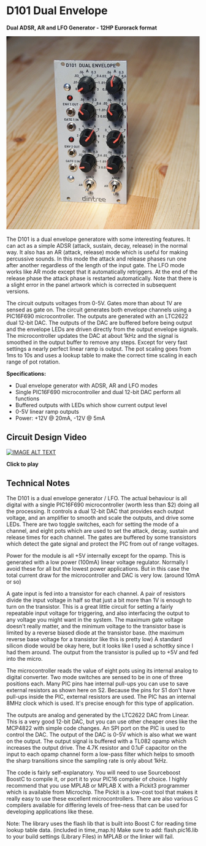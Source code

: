 # D101 Dual Envelope

**Dual ADSR, AR and LFO Generator - 12HP Eurorack format**

![D101 Dual Envelope](D101-front-600.jpg)

The D101 is a dual envelope generatore with some interesting features. It can act as a simple ADSR (attack, sustain, decay, release) in the normal way. It also has an AR (attack, release) mode which is useful for making percussive sounds. In this mode the attack and release phases run one after another regardless of the length of the input gate. The LFO mode works like AR mode except that it automatically retriggers. At the end of the release phase the attack phase is restarted automatically. Note that there is a slight error in the panel artwork which is corrected in subsequent versions.

The circuit outputs voltages from 0-5V. Gates more than about 1V are sensed as gate on. The circuit generates both envelope channels using a PIC16F690 microcontroller. The outputs are generated with an LTC2622 dual 12-bit DAC. The outputs of the DAC are buffered before being output and the envelope LEDs are driven directly from the output envelope signals. The microcontroller updates the DAC at about 1kHz and the signal is smoothed in the output buffer to remove any steps. Except for very fast settings a nearly perfect linear ramp is output. The pot scaling goes from 1ms to 10s and uses a lookup table to make the correct time scaling in each range of pot rotation.

**Specifications:**

- Dual envelope generator with ADSR, AR and LFO modes
- Single PIC16F690 microcontroller and dual 12-bit DAC perform all functions
- Buffered outputs with LEDs which show current output level
- 0-5V linear ramp outputs
- Power: +12V @ 20mA, -12V @ 5mA

## Circuit Design Video
[![IMAGE ALT TEXT](http://img.youtube.com/vi/Ay7NW8Tg92U/0.jpg)](http://www.youtube.com/watch?v=Ay7NW8Tg92U "Synth Tech - Dual Envelope Generator")

**Click to play**

## Technical Notes

The D101 is a dual envelope generator / LFO. The actual behaviour is all digital with a single PIC16F690 microcontroller (worth less than $2) doing all the processing. It controls a dual 12-bit DAC that provides each output voltage, and an amplifier to smooth and scale the outputs, and drive some LEDs. There are two toggle switches, each for setting the mode of a channel, and eight pots which are used to set the attack, decay, sustain and release times for each channel. The gates are buffered by some transistors which detect the gate signal and protect the PIC from out of range voltages.

Power for the module is all +5V internally except for the opamp. This is generated with a low power (100mA) linear voltage regulator. Normally I avoid these for all but the lowest power applications. But in this case the total current draw for the microcontroller and DAC is very low. (around 10mA or so)

A gate input is fed into a transistor for each channel. A pair of resistors divide the input voltage in half so that just a bit more than 1V is enough to turn on the transistor. This is a great little circuit for setting a fairly repeatable input voltage for triggering, and also interfacing the output to any voltage you might want in the system. The maximum gate voltage doesn't really matter, and the minimum voltage to the transistor base is limited by a reverse biased diode at the transistor base. (the maximum reverse base voltage for a transistor like this is pretty low) A standard silicon diode would be okay here, but it looks like I used a schottky since I had them around. The output from the transistor is pulled up to +5V and fed into the micro.

The microcontroller reads the value of eight pots using its internal analog to digital converter. Two mode switches are sensed to be in one of three positions each. Many PIC pins hae internal pull-ups you can use to save external resistors as shown here on S2. Because the pins for S1 don't have pull-ups inside the PIC, external resistors are used. The PIC has an internal 8MHz clock which is used. It's precise enough for this type of application.

The outputs are analog and generated by the LTC2622 DAC from Linear. This is a very good 12-bit DAC, but you can use other cheaper ones like the MCP4822 with simple code changes. An SPI port on the PIC is used to control the DAC. The output of the DAC is 0-5V which is also what we want on the output. The output signal is buffered with a TL082 opamp which increases the output drive. The 4.7K resistor and 0.1uF capacitor on the input to each opamp channel form a low-pass filter which helps to smooth the sharp transitions since the sampling rate is only about 1kHz.

The code is fairly self-explanatory. You will need to use Sourceboost BoostC to compile it, or port it to your PIC16 compiler of choice. I highly recommend that you use MPLAB or MPLAB X with a Pickit3 programmer which is available from Microchip. The Pickit is a low-cost tool that makes it really easy to use these excellent microcontrollers. There are also various C compilers available for differing levels of free-ness that can be used for developing applications like these.

Note: The library uses the flash lib that is built into Boost C for reading time lookup table data. (included in time_map.h) Make sure to add: flash.pic16.lib to your build settings (Library Files) in MPLAB or the linker will fail.
